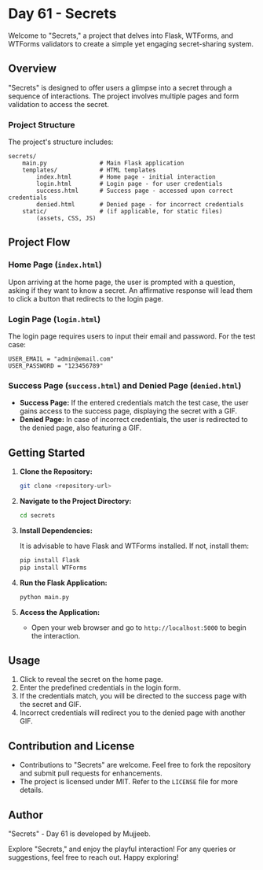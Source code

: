 # Day 61 - Secrets

Welcome to "Secrets," a project that delves into Flask, WTForms, and WTForms validators to create a simple yet engaging secret-sharing system.

## Overview

"Secrets" is designed to offer users a glimpse into a secret through a sequence of interactions. The project involves multiple pages and form validation to access the secret.

### Project Structure

The project's structure includes:

```
secrets/
    main.py               # Main Flask application
    templates/            # HTML templates
        index.html        # Home page - initial interaction
        login.html        # Login page - for user credentials
        success.html      # Success page - accessed upon correct credentials
        denied.html       # Denied page - for incorrect credentials
    static/               # (if applicable, for static files)
        (assets, CSS, JS)
```

## Project Flow

### Home Page (`index.html`)

Upon arriving at the home page, the user is prompted with a question, asking if they want to know a secret. An affirmative response will lead them to click a button that redirects to the login page.

### Login Page (`login.html`)

The login page requires users to input their email and password. For the test case:

```
USER_EMAIL = "admin@email.com"
USER_PASSWORD = "123456789"
```

### Success Page (`success.html`) and Denied Page (`denied.html`)

- **Success Page:** If the entered credentials match the test case, the user gains access to the success page, displaying the secret with a GIF.
- **Denied Page:** In case of incorrect credentials, the user is redirected to the denied page, also featuring a GIF.

## Getting Started

1. **Clone the Repository:**

   ```bash
   git clone <repository-url>
   ```

2. **Navigate to the Project Directory:**

   ```bash
   cd secrets
   ```

3. **Install Dependencies:**

   It is advisable to have Flask and WTForms installed. If not, install them:

   ```bash
   pip install Flask
   pip install WTForms
   ```

4. **Run the Flask Application:**

   ```bash
   python main.py
   ```

5. **Access the Application:**

   - Open your web browser and go to `http://localhost:5000` to begin the interaction.

## Usage

1. Click to reveal the secret on the home page.
2. Enter the predefined credentials in the login form.
3. If the credentials match, you will be directed to the success page with the secret and GIF.
4. Incorrect credentials will redirect you to the denied page with another GIF.

## Contribution and License

- Contributions to "Secrets" are welcome. Feel free to fork the repository and submit pull requests for enhancements.
- The project is licensed under MIT. Refer to the `LICENSE` file for more details.

## Author

"Secrets" - Day 61 is developed by Mujjeeb.

Explore "Secrets," and enjoy the playful interaction! For any queries or suggestions, feel free to reach out. Happy exploring!